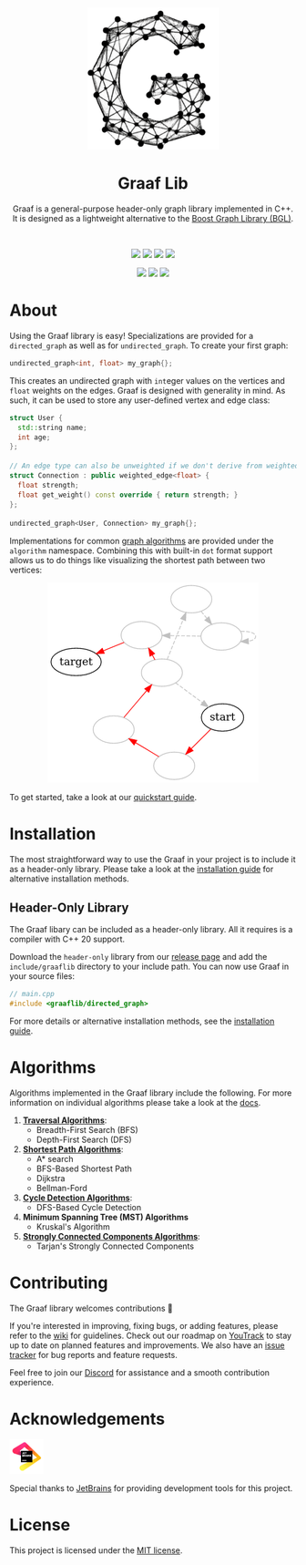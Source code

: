 <p align="center"><img src="docs/static/img/graaf.png"></p>
<h1 align="center">Graaf Lib</h1>

<p align="center">
  Graaf is a general-purpose header-only graph library implemented in C++. It is designed as a lightweight alternative to the <a href="https://www.boost.org/doc/libs/1_82_0/libs/graph/doc/index.html">Boost Graph Library (BGL)</a>.
</p>

<br/>

<p align="center">
  <a href="https://github.com/bobluppes/graaf/actions/workflows/main-ci.yml"><img src="https://github.com/bobluppes/graaf/actions/workflows/main-ci.yml/badge.svg" height="20"></a>
  <a href="https://codecov.io/github/bobluppes/graaf"><img src="https://codecov.io/github/bobluppes/graaf/branch/main/graph/badge.svg?token=ZFBLNFN39C" height="20"></a>
  <a href="https://bobluppes.github.io/graaf/"><img src="https://img.shields.io/badge/user_docs-docusaurus-%23ff69b4" height="20"></a>
  <a href="https://github.com/bobluppes/graaf/wiki"><img src="https://img.shields.io/badge/contributer_docs-wiki-9cf" height="20"></a>
</p>

<p align="center">
  <a href="https://discord.gg/cGczwRHJ9K"><img src="https://img.shields.io/badge/chat-discord-%237289DA?style=flat&logo=discord&labelColor=white" height="20"></a>
  <a href="https://GitHub.com/bobluppes/graaf/releases/"><img src="https://img.shields.io/github/v/release/bobluppes/graaf?color=%23F7DE3A&include_prereleases"></a>
  <a href="LICENSE.md"><img src="https://img.shields.io/badge/license-MIT-black" height="20"></a>
</p>

<p align="center">
  
</p>

# About
Using the Graaf library is easy! Specializations are provided for a `directed_graph` as well as for `undirected_graph`. To create your first graph: 

```c++
undirected_graph<int, float> my_graph{};
```

This creates an undirected graph with `int`eger values on the vertices and `float` weights on the edges. Graaf is designed with generality in mind. As such, it can be used to store any user-defined vertex and edge class:

```c++
struct User {
  std::string name;
  int age;
};

// An edge type can also be unweighted if we don't derive from weighted_edge
struct Connection : public weighted_edge<float> {
  float strength;
  float get_weight() const override { return strength; }
};

undirected_graph<User, Connection> my_graph{};
```

Implementations for common [graph algorithms](#algorithms) are provided under the `algorithm` namespace. Combining this with built-in `dot` format support allows us to do things like visualizing the shortest path between two vertices:

<p align="center">
<img src="docs/static/img/graph_example.png">
</p>

To get started, take a look at our [quickstart guide](https://bobluppes.github.io/graaf/docs/quickstart/intro).

# Installation
The most straightforward way to use the Graaf in your project is to include it as a header-only library. Please take a look at the [installation guide](https://bobluppes.github.io/graaf/docs/quickstart/installation) for alternative installation methods.

## Header-Only Library
The Graaf libary can be included as a header-only library. All it requires is a compiler with C++ 20 support.

Download the `header-only` library from our [release page](https://github.com/bobluppes/graaf/releases) and add the `include/graaflib` directory to your include path. You can now use Graaf in your source files:

```c++
// main.cpp
#include <graaflib/directed_graph>
```

For more details or alternative installation methods, see the [installation guide](https://bobluppes.github.io/graaf/docs/quickstart/installation).

# Algorithms
Algorithms implemented in the Graaf library include the following. For more information on individual algorithms please take a look at the [docs](https://bobluppes.github.io/graaf/docs/algorithms/intro).

1. [**Traversal Algorithms**](https://bobluppes.github.io/graaf/docs/category/traversal-algorithms):
    - Breadth-First Search (BFS)
    - Depth-First Search (DFS)
2. [**Shortest Path Algorithms**](https://bobluppes.github.io/graaf/docs/category/shortest-path-algorithms):
    - A\* search
    - BFS-Based Shortest Path
    - Dijkstra
    - Bellman-Ford
3. [**Cycle Detection Algorithms**](https://bobluppes.github.io/graaf/docs/category/cycle-detection-algorithms):
    - DFS-Based Cycle Detection
4. **Minimum Spanning Tree (MST) Algorithms**
    - Kruskal's Algorithm
5. [**Strongly Connected Components Algorithms**](https://bobluppes.github.io/graaf/docs/category/strongly-connected-components):
    - Tarjan's Strongly Connected Components 

# Contributing
The Graaf library welcomes contributions 🎊 

If you're interested in improving, fixing bugs, or adding features, please refer to the [wiki](https://github.com/bobluppes/graaf/wiki) for guidelines. Check out our roadmap on [YouTrack](https://graaf.youtrack.cloud/agiles/147-2/current) to stay up to date on planned features and improvements. We also have an [issue tracker](https://github.com/bobluppes/graaf/issues) for bug reports and feature requests. 

Feel free to join our [Discord](https://discord.gg/cGczwRHJ9K) for assistance and a smooth contribution experience.

# Acknowledgements

<p align="left">
  <a href="https://www.jetbrains.com">
    <img src="docs/static/img/jetbrains-logo.svg" width="60" alt="JetBrains Logo">
  </a>
</p>

Special thanks to [JetBrains](https://www.jetbrains.com/community/opensource/) for providing development tools for this
project.

# License
This project is licensed under the [MIT license](LICENSE.md).
